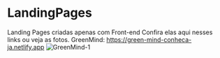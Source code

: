 # LandingPages
Landing Pages criadas apenas com Front-end
Confira elas aqui nesses links ou veja as fotos.
GreenMind: https://green-mind-conheca-ja.netlify.app
![GreenMind-1](https://github.com/RaizenKS/LandingPages/assets/144627312/a9ee8ad9-a374-410e-8017-786402e1b4dd)

